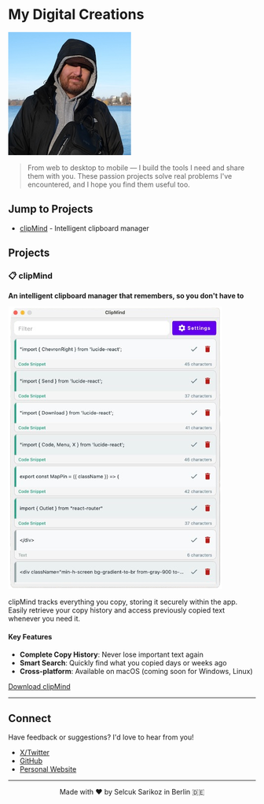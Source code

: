 # My Digital Creations

![Banner Image](./selcuk.jpeg)

> From web to desktop to mobile — I build the tools I need and share them with you. These passion projects solve real problems I've encountered, and I hope you find them useful too.

## Jump to Projects
* [clipMind](#clipmind) - Intelligent clipboard manager

## Projects

### 📋 <a id="clipmind"></a>clipMind

**An intelligent clipboard manager that remembers, so you don't have to**

![clipMind Screenshot](./clipmind-preview.png)

clipMind tracks everything you copy, storing it securely within the app. Easily retrieve your copy history and access previously copied text whenever you need it.

#### Key Features

- **Complete Copy History**: Never lose important text again
- **Smart Search**: Quickly find what you copied days or weeks ago
- **Cross-platform**: Available on macOS (coming soon for Windows, Linux)

[Download clipMind](https://github.com/selcuksarikoz/apps-release/releases/tag/clipmind-release)

---

## Connect

Have feedback or suggestions? I'd love to hear from you!

- [X/Twitter](https://x.com/selcuksarikoz)
- [GitHub](https://github.com/selcuksarikoz)
- [Personal Website](https://www.selcuksarikoz.com)

---

<p align="center">Made with ❤️ by Selcuk Sarikoz in Berlin 🇩🇪</p>